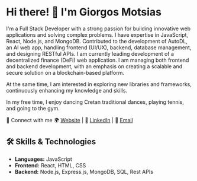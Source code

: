 # Hi there! 👋 I'm Giorgos Motsias

I'm a Full Stack Developer with a strong passion for building innovative web applications and solving complex problems. I have expertise in JavaScript, React, Node.js, and MongoDB. Contributed to the development of AutoDL, an AI web app, handling frontend (UI/UX), backend, database management, and designing RESTful APIs.
I am currently leading development of a decentralized finance (DeFi) web application. I am managing both frontend and backend development, with an emphasis on creating a scalable and secure solution on a blockchain-based platform.  

At the same time, I am interested in exploring new libraries and frameworks, continuously enhancing my knowledge and skills.

In my free time, I enjoy dancing Cretan traditional dances, playing tennis, and going to the gym.

🔗 Connect with me
🌍 [Website](https://www.motsias.com) | 🔗 [LinkedIn](https://linkedin.com/in/giorgosmotsias) | 📧 [Email](mailto:giorgosmotsias@outlook.com)

## 🛠️ Skills & Technologies
- **Languages:** JavaScript
- **Frontend:** React, HTML, CSS
- **Backend:** Node.js, Express.js, MongoDB, SQL, Rest APIs

